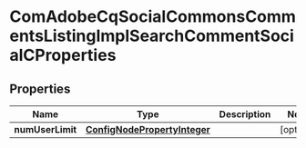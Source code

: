 

# ComAdobeCqSocialCommonsCommentsListingImplSearchCommentSocialCProperties

## Properties

Name | Type | Description | Notes
------------ | ------------- | ------------- | -------------
**numUserLimit** | [**ConfigNodePropertyInteger**](ConfigNodePropertyInteger.md) |  |  [optional]



